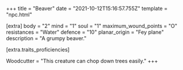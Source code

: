 +++
title = "Beaver"
date = "2021-10-12T15:16:57.755Z"
template = "npc.html"

[extra]
body = "2"
mind = "1"
soul = "1"
maximum_wound_points = "O"
resistances = "Water"
defence = "10"
planar_origin = "Fey plane"
description = "A grumpy beaver."

[extra.traits_proficiencies]

Woodcutter = "This creature can chop down trees easily."
+++
